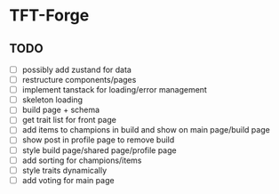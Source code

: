 # TFT-Forge

## TODO

- [ ] possibly add zustand for data
- [ ] restructure components/pages
- [ ] implement tanstack for loading/error management
- [ ] skeleton loading
- [ ] build page + schema
- [ ] get trait list for front page
- [ ] add items to champions in build and show on main page/build page
- [ ] show post in profile page to remove build
- [ ] style build page/shared page/profile page
- [ ] add sorting for champions/items
- [ ] style traits dynamically
- [ ] add voting for main page
